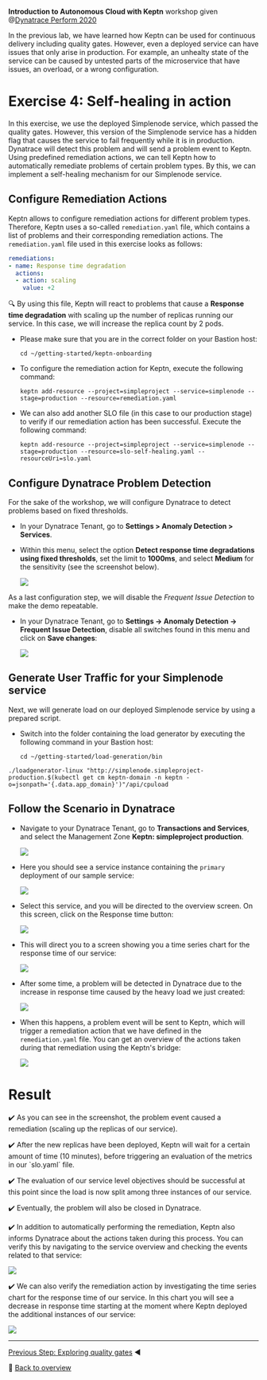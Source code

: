 **Introduction to Autonomous Cloud with Keptn** workshop given @[Dynatrace Perform 2020](https://https://www.dynatrace.com/perform-vegas//)

In the previous lab, we have learned how Keptn can be used for continuous delivery including quality gates.
However, even a deployed service can have issues that only arise in production.
For example, an unhealty state of the service can be caused by untested parts of the microservice that have issues,
an overload, or a wrong configuration.

# Exercise 4: Self-healing in action

In this exercise, we use the deployed Simplenode service, which passed the quality gates.
However, this version of the Simplenode service has a hidden flag that causes the service to fail frequently while it is in production. 
Dynatrace will detect this problem and will send a problem event to Keptn.
Using predefined remediation actions, we can tell Keptn how to automatically remediate problems of certain problem types. 
By this, we can implement a self-healing mechanism for our Simplenode service.

## Configure Remediation Actions

Keptn allows to configure remediation actions for different problem types.
Therefore, Keptn uses a so-called `remediation.yaml` file, which contains a list of problems and their corresponding remediation actions.
The `remediation.yaml` file used in this exercise looks as follows:

```yaml
remediations:
- name: Response time degradation
  actions:
  - action: scaling
    value: +2
```

:mag: By using this file, Keptn will react to problems that cause a **Response time degradation** with scaling up the number of replicas running our service. In this case, we will increase the replica count by 2 pods. 

* Please make sure that you are in the correct folder on your Bastion host:

  ```console
  cd ~/getting-started/keptn-onboarding
  ```

* To configure the remediation action for Keptn, execute the following command: 

  ```console
  keptn add-resource --project=simpleproject --service=simplenode --stage=production --resource=remediation.yaml
  ```

* We can also add another SLO file (in this case to our production stage) to verify if our remediation action has been successful. Execute the following command: 

  ```
  keptn add-resource --project=simpleproject --service=simplenode --stage=production --resource=slo-self-healing.yaml --resourceUri=slo.yaml
  ```

## Configure Dynatrace Problem Detection

For the sake of the workshop, we will configure Dynatrace to detect problems based on fixed thresholds. 

* In your Dynatrace Tenant, go to **Settings > Anomaly Detection > Services**.

* Within this menu, select the option **Detect response time degradations using fixed thresholds**, set the limit to **1000ms**, and select **Medium** for the sensitivity (see the screenshot below).

  ![](../images/anomaly_detection.png)

As a last configuration step, we will disable the *Frequent Issue Detection* to make the demo repeatable.

* In your Dynatrace Tenant, go to **Settings -> Anomaly Detection -> Frequent Issue Detection**, disable all switches found in this menu and click on **Save changes**:

  ![](../images/disable-fid.png)

## Generate User Traffic for your Simplenode service

Next, we will generate load on our deployed Simplenode service by using a prepared script.

* Switch into the folder containing the load generator by executing the following command in your Bastion host:

  ```
  cd ~/getting-started/load-generation/bin
  ```

```
./loadgenerator-linux "http://simplenode.simpleproject-production.$(kubectl get cm keptn-domain -n keptn -o=jsonpath='{.data.app_domain}')"/api/cpuload
```

## Follow the Scenario in Dynatrace

* Navigate to your Dynatrace Tenant, go to **Transactions and Services**, and select the Management Zone **Keptn: simpleproject production**. 

  ![](../images/services_dt.png)

* Here you should see a service instance containing the `primary` deployment of our sample service:

  ![](../images/service_primary.png)

* Select this service, and you will be directed to the overview screen. On this screen, click on the Response time button:

  ![](../images/service_overview.png)

* This will direct you to a screen showing you a time series chart for the response time of our service:

  ![](../images/response_time_series.png)

* After some time, a problem will be detected in Dynatrace due to the increase in response time caused by the heavy load we just created: 

  ![](../images/dt_problem.png)

* When this happens, a problem event will be 
sent to Keptn, which will trigger a remediation action that we have defined in the `remediation.yaml` file. You can get an overview of the actions taken during that remediation using the Keptn's bridge:

  ![](../images/bridge_self_healing.png)

# Result

:heavy_check_mark: As you can see in the screenshot, the problem event caused a remediation (scaling up the replicas of our service). 

:heavy_check_mark: After the new replicas have been deployed, Keptn will wait for a certain amount of time (10 minutes), before triggering an evaluation of the metrics in our `slo.yaml´ file. 

:heavy_check_mark: The evaluation of our service level objectives should be successful at this point since the load is now split among three instances of our service. 

:heavy_check_mark: Eventually, the problem will also be closed in Dynatrace.

:heavy_check_mark: In addition to automatically performing the remediation, Keptn also informs Dynatrace about the actions taken during this process. You can verify this by navigating to the service overview and checking the events related to that service:

  ![](../images/dt_service_events.png)

:heavy_check_mark: We can also verify the remediation action by investigating the time series chart for the response time of our service. In this chart you will see a decrease in response time starting at the moment where Keptn deployed the additional instances of our service:

  ![](../images/dt_problem_closed.png)

---

[Previous Step: Exploring quality gates](../03_Exploring_quality_gates) :arrow_backward:

:arrow_up_small: [Back to overview](https://github.com/keptn-workshops/getting-started#overview)


